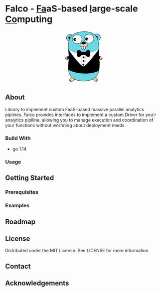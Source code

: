 # Falco - <ins>Fa</ins>aS-based <ins>l</ins>arge-scale <ins>Co</ins>mputing 
<p align="center">
 <img src="https://raw.githubusercontent.com/ISE-SMILE/falco/master/logo.svg" height=170/>
</p>

<!--TODO: Logo / possible rename? -->

## About
Library to implement custom FaaS-based massive parallel analytics piplines. 
Falco provides interfaces to implement a custom Driver for you'r analytics piplline,
allowing you to manage execution and coordination of your functions without worrining about
deployment needs. 

### Build With
 * go 1.14 <!--TODO: link! -->
 
### Usage
<!--TODO: -->

## Getting Started
<!--TODO: -->

### Prerequisites 
<!--TODO: -->

### Examples
<!--TODO: -->

## Roadmap
<!--TODO: -->

## License
Distributed under the MIT License. See LICENSE for more information.

## Contact
<!--TODO: -->

## Acknowledgements
<!--TODO: -->
 
